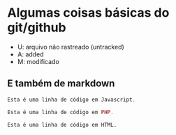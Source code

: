 # Algumas coisas básicas do git/github
- U: arquivo não rastreado (untracked)
- A: added
- M: modificado

## E também de markdown

~~~javascript
Esta é uma linha de código em Javascript.
~~~

~~~php
Esta é uma linha de código em PHP.
~~~

~~~html
Esta é uma linha de código em HTML.
~~~
